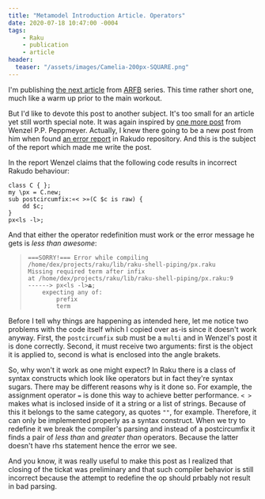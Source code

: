 ```yaml
---
title: "Metamodel Introduction Article. Operators"
date: 2020-07-18 10:47:00 -0004
tags:
    - Raku
    - publication
    - article
header:
  teaser: "/assets/images/Camelia-200px-SQUARE.png"
---
```

I'm publishing [the next article](/arfb-publication/05-the-metamodel-introduction-to-mop/)
from [ARFB](/arfb/) series. This time rather short one, much like a warm up
prior to the main workout.

But I'd like to devote this post to another subject. It's too small for an
article yet still worth special note. It was again inspired by [one more
post](https://gfldex.wordpress.com/2020/07/18/deboilerplating/) from Wenzel P.P.
Peppmeyer. Actually, I knew there going to be a new post from him when found [an
error report](https://github.com/rakudo/rakudo/issues/3799) in Rakudo
repository. And this is the subject of the report which made me write the post.

In the report Wenzel claims that the following code results in incorrect Rakudo
behaviour:

```
class C { };
my \px = C.new;
sub postcircumfix:«< >»(C $c is raw) {
    dd $c;
}
px<ls -l>;
```

And that either the operator redefinition must work or the error message he gets
is _less than awesome_:

> ```
> ===SORRY!=== Error while compiling /home/dex/projects/raku/lib/raku-shell-piping/px.raku
> Missing required term after infix
> at /home/dex/projects/raku/lib/raku-shell-piping/px.raku:9
> ------> px<ls -l>⏏;
>     expecting any of:
>         prefix
>         term
> ```

Before I tell why things are happening as intended here, let me notice two
problems with the code itself which I copied over as-is since it doesn't work
anyway. First, the `postcircumfix` sub must be a `multi` and in Wenzel's post it
is done correctly. Second, it must receive two arguments: first is the object it
is applied to, second is what is enclosed into the angle brakets.

So, why won't it work as one might expect? In Raku there is a class of syntax
constructs which look like operators but in fact they're syntax sugars. There
may be different reasons why is it done so. For example, the assignment operator
`=` is done this way to achieve better performance. `< >` makes what is inclosed
inside of it a string or a list of strings. Because of this it belongs to the
same category, as quotes `""`, for example. Therefore, it can only be
implemented properly as a syntax construct. When we try to redefine it we break
the compiler's parsing and instead of a postcircumfix it finds a pair of _less
than_ and _greater than_ operators. Because the latter doesn't have rhs
statement hence the error we see.

And you know, it was really useful to make this post as I realized that closing
of the tickat was preliminary and that such compiler behavior is still incorrect
because the attempt to redefine the op should prbably not result in bad parsing.
